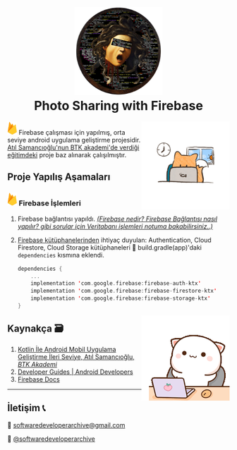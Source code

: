 <h1 align="center">
  <br>
  <a href="https://github.com/zeynepaslierhan/.NetCoreArchive"><img src="https://github.com/zeynepaslierhan/zeynepaslierhan/blob/main/img/Logo.png" alt="SoftwareDeveloperArchive" width="200"></a>
  <br>
  Photo Sharing with Firebase
  <br>
</h1>

<img src="https://github.com/zeynepaslierhan/zeynepaslierhan/blob/main/img/gifs/Giri%C5%9F.gif" align="right" height="200">

<img src="https://github.com/zeynepaslierhan/AndroidAppwithKotlin/blob/main/img/Firebase.png" height="30"> Firebase çalışması için yapılmış, orta seviye android uygulama geliştirme projesidir. [Atıl Samancıoğlu'nun BTK akademi'de verdiği eğitimdeki](https://www.btkakademi.gov.tr/portal/course/kotlin-ile-android-mobil-uygulama-gelistirme-egitimi-temel-seviye-10274) proje baz alınarak çalışılmıştır.

## Proje Yapılış Aşamaları

### <img src="https://github.com/zeynepaslierhan/AndroidAppwithKotlin/blob/main/img/Firebase.png" height="30"> Firebase İşlemleri

1. Firebase bağlantısı yapıldı. [*(Firebase nedir? Firebase Bağlantısı nasıl yapılır? gibi sorular için Veritabanı işlemleri notuma bakabilirsiniz..)*](https://github.com/zeynepaslierhan/AndroidAppwithKotlin/blob/main/Veritaban%C4%B1%20%C4%B0%C5%9Flemleri.md)
2. [Firebase kütüphanelerinden](https://firebase.google.com/docs/android/setup#kotlin+ktx_2) ihtiyaç duyulan: Authentication, Cloud Firestore, Cloud Storage kütüphaneleri 📍 build.gradle(app)'daki `dependencies` kısmına eklendi.

    ```kotlin
    dependencies {
        ...
        implementation 'com.google.firebase:firebase-auth-ktx'
        implementation 'com.google.firebase:firebase-firestore-ktx'
        implementation 'com.google.firebase:firebase-storage-ktx'
    }
    ```



<img src="https://github.com/zeynepaslierhan/zeynepaslierhan/blob/main/img/gifs/%C4%B0%C5%9FimBittiSanm%C4%B1%C5%9F%C4%B1md%C4%B1r.gif" align="right">


## Kaynakça :card_file_box:

1. [Kotlin İle Android Mobil Uygulama Geliştirme İleri Seviye, Atıl Samancıoğlu, *BTK Akademi*](https://www.btkakademi.gov.tr/portal/course/kotlin-ile-android-mobil-uygulama-gelistirme-ileri-seviye-10359)
2. [Developer Guides | Android Developers](https://developer.android.com/guide)
3. [Firebase Docs](https://firebase.google.com/docs/android/setup#kotlin+ktx_2)

---

## İletişim :telephone_receiver:

:e-mail:  softwaredeveloperarchive@gmail.com

:iphone: [@softwaredeveloperarchive](https://www.instagram.com/softwaredeveloperarchive/)